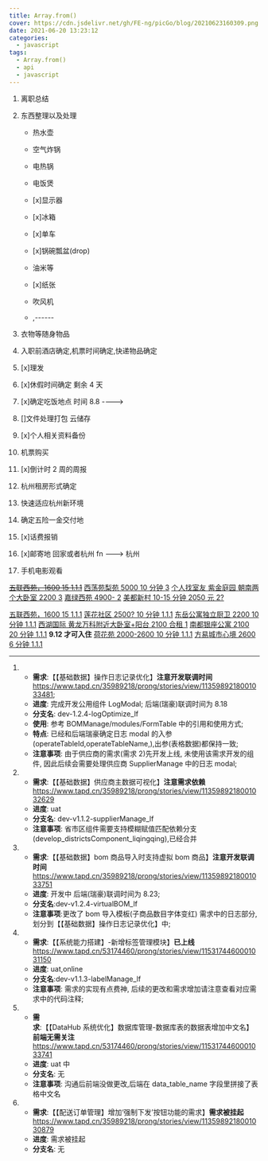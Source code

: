 ```yaml
---
title: Array.from()
cover: https://cdn.jsdelivr.net/gh/FE-ng/picGo/blog/20210623160309.png
date: 2021-06-20 13:23:12
categories:
  - javascript
tags:
  - Array.from()
  - api
  - javascript
---
```


<!--
 * @Author: your name
 * @Date: 2021-07-31 21:00:06
 * @LastEditTime: 2021-08-05 15:16:32
 * @LastEditors: Please set LastEditors
 * @Description: In User Settings Edit
 * @FilePath: /droplets/source/_drafts/tips.md
-->

1. 离职总结
2. 东西整理以及处理

   - 热水壶
   - 空气炸锅
   - 电热锅
   - 电饭煲
   - [x]显示器
   - [x]冰箱
   - [x]单车

   - [x]锅碗瓢盆(drop)
   - 油米等
   - [x]纸张
   - 吹风机
   - ,------

3. 衣物等随身物品
4. 入职前酒店确定,机票时间确定,快递物品确定
5. [x]理发
6. [x]休假时间确定 剩余 4 天
7. [x]确定吃饭地点 时间 8.8 ---->
8. []文件处理打包 云储存
9. [x]个人相关资料备份
10. 机票购买

11. [x]倒计时 2 周的周报
12. 杭州租房形式确定
13. 快速适应杭州新环境
14. 确定五险一金交付地
15. [x]话费报销
16. [x]邮寄地 回家或者杭州 fn ---> 杭州
17. 手机电影观看

~~[五联西苑，1600 15 1.1.1](https://www.douban.com/group/topic/240645340/)~~
[西荡苑梨苑 5000 10 分钟 3](https://www.douban.com/group/topic/240673012/)
[个人找室友 紫金庭园 朝南两个大卧室 2200 3](https://www.douban.com/group/topic/240577251/)
[嘉绿西苑 4900- 2](https://www.douban.com/group/topic/240096060/)
[美都新村 10-15 分钟 2050 元 2?](https://www.douban.com/group/topic/242088045/)

[五联西苑，1600 15 1.1.1](https://www.douban.com/group/topic/240613388/)
[莲花社区 2500? 10 分钟 1.1.1](https://www.douban.com/group/topic/240879501/)
[东岳公寓独立厨卫 2200 10 分钟 1.1.1](https://www.douban.com/group/topic/242071861/)
[西湖国际 黄龙万科附近大卧室+阳台 2100 合租 1](https://www.douban.com/group/topic/241839434/)
[南都银座公寓 2100 20 分钟 1.1.1](https://www.douban.com/group/topic/242086366/) **9.12 才可入住**
[荷花苑 2000-2600 10 分钟 1.1.1](https://www.douban.com/group/topic/241752765/)
[方易城市心境 2600 6 分钟 1.1.1 ](https://www.douban.com/group/topic/240236082/)

---

1.  - **需求**:【【基础数据】操作日志记录优化】**注意开发联调时间**
      https://www.tapd.cn/35989218/prong/stories/view/1135989218001033481;
    - **进度**: 完成开发公用组件 LogModal; 后端(瑞豪)联调时间为 8.18
    - **分支名**: dev-1.2.4-logOptimize_lf
    - **使用**: 参考 BOMManage/modules/FormTable 中的引用和使用方式;
    - **特点**: 已经和后端瑞豪确定日志 modal 的入参(operateTableId,operateTableName,),出参(表格数据)都保持一致;
    - **注意事项**: 由于供应商的需求(需求 2)先开发上线, 未使用该需求开发的组件, 因此后续会需要处理供应商 SupplierManage 中的日志 modal;

2.  - **需求**:【【基础数据】供应商主数据可视化】**注意需求依赖**
      https://www.tapd.cn/35989218/prong/stories/view/1135989218001032629
    - **进度**: uat
    - **分支名**: dev-v1.1.2-supplier​Manage_lf
    - **注意事项**: 省市区组件需要支持模糊赋值匹配依赖分支(develop_districtsComponent_liqingqing),已经合并

3.  - **需求**:【【基础数据】bom 商品导入时支持虚拟 bom 商品】**注意开发联调时间**
      https://www.tapd.cn/35989218/prong/stories/view/1135989218001033751
    - **进度**: 开发中 后端(瑞豪)联调时间为 8.23;
    - **分支名**:dev-v1.2.4-virtualBOM_lf
    - **注意事项**:更改了 bom 导入模板(子商品数目字体变红) 需求中的日志部分,划分到【【基础数据】操作日志记录优化】中;

4.  - **需求**:【【系统能力搭建】-新增标签管理模块】**已上线**
      https://www.tapd.cn/53174460/prong/stories/view/1153174460001031150
    - **进度**: uat,online
    - **分支名**:dev-v1.1.3-labelManage_lf
    - **注意事项**: 需求的实现有点费神, 后续的更改和需求增加请注意查看对应需求中的代码注释;

5.  - **需求**:【【DataHub 系统优化】数据库管理-数据库表的数据表增加中文名】**前端无需关注**
      https://www.tapd.cn/53174460/prong/stories/view/1153174460001033741
    - **进度**: uat 中
    - **分支名**: 无
    - **注意事项**: 沟通后前端没做更改,后端在 data_table_name 字段里拼接了表格中文名

6.  - **需求**:【【配送订单管理】增加‘强制下发’按钮功能的需求】**需求被挂起**
      https://www.tapd.cn/35989218/prong/stories/view/1135989218001030879
    - **进度**: 需求被挂起
    - **分支名**: 无
